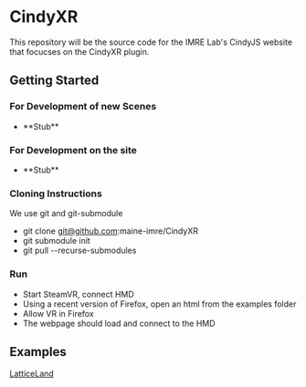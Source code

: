 # CindyXR
This repository will be the source code for the IMRE Lab's CindyJS website that focucses on the CindyXR plugin.

## Getting Started
### For Development of new Scenes
- \*\*Stub**
### For Development on the site
- \*\*Stub\*\*

### Cloning Instructions
We use git and git-submodule

* git clone git@github.com:maine-imre/CindyXR
* git submodule init
* git pull --recurse-submodules

### Run

* Start SteamVR, connect HMD
* Using a recent version of Firefox, open an html from the examples folder
* Allow VR in Firefox
* The webpage should load and connect to the HMD

## Examples
[LatticeLand](https://maine-imre.github.io/CindyXR-Interactions/master/examples/LatticeLand.html)

